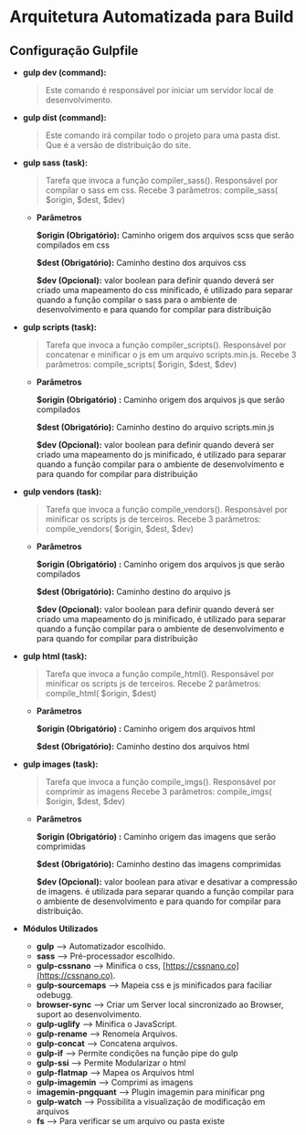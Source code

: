 # Arquitetura Automatizada para Build

## Configuração Gulpfile

* __gulp dev (command):__
    >Este comando é responsável por iniciar um servidor local de desenvolvimento.

* __gulp dist (command):__
    >Este comando irá compilar todo o projeto para uma pasta dist. Que é a versão
    de distribuição do site.

* __gulp sass (task):__
    >Tarefa que invoca a função compiler_sass(). Responsável por compilar o sass em css.
    Recebe 3 parâmetros: compile_sass( $origin, $dest, $dev)

  * __Parâmetros__
    
    __$origin (Obrigatório):__ Caminho origem dos arquivos scss que serão compilados em css
        
    __$dest (Obrigatório):__ Caminho destino dos arquivos css
        
    __$dev (Opcional):__ valor boolean para definir quando deverá ser criado uma mapeamento do css minificado,
        é utilizado para separar quando a função compilar o sass para o ambiente de desenvolvimento
        e para quando for compilar para distribuição
   
        
* __gulp scripts (task):__
    >Tarefa que invoca a função compiler_scripts(). Responsável por concatenar e minificar o js em um arquivo scripts.min.js.
    Recebe 3 parâmetros: compile_scripts( $origin, $dest, $dev)

  * __Parâmetros__
    
    __$origin (Obrigatório) :__ Caminho origem dos arquivos js que serão compilados
        
    __$dest (Obrigatório):__ Caminho destino do arquivo scripts.min.js
        
    __$dev (Opcional):__ valor boolean para definir quando deverá ser criado uma mapeamento do js minificado,
        é utilizado para separar quando a função compilar para o ambiente de desenvolvimento
        e para quando for compilar para distribuição
        
* __gulp vendors (task):__
    >Tarefa que invoca a função compile_vendors(). Responsável por minificar os scripts js de terceiros.
    Recebe 3 parâmetros: compile_vendors( $origin, $dest, $dev)

  * __Parâmetros__
    
    __$origin (Obrigatório) :__ Caminho origem dos arquivos js que serão compilados
        
    __$dest (Obrigatório):__ Caminho destino do arquivo js
        
    __$dev (Opcional):__ valor boolean para definir quando deverá ser criado uma mapeamento do js minificado, é utilizado para separar quando a função compilar para o ambiente de desenvolvimento
        e para quando for compilar para distribuição

* __gulp html (task):__
    >Tarefa que invoca a função compile_html(). Responsável por minificar os scripts js de terceiros.
    Recebe 2 parâmetros: compile_html( $origin, $dest)

  * __Parâmetros__
    
    __$origin (Obrigatório) :__ Caminho origem dos arquivos html
        
    __$dest (Obrigatório):__ Caminho destino dos arquivos html
        
* __gulp images (task):__
    >Tarefa que invoca a função compile_imgs(). Responsável por comprimir as imagens
    Recebe 3 parâmetros: compile_imgs( $origin, $dest, $dev)

  * __Parâmetros__
    
    __$origin (Obrigatório) :__ Caminho origem das imagens que serão comprimidas
        
    __$dest (Obrigatório):__ Caminho destino das imagens comprimidas
        
    __$dev (Opcional):__ valor boolean para ativar e desativar a compressão de imagens. é utilizada para separar quando a função compilar para o ambiente de desenvolvimento e para quando for compilar para distribuição.

* __Módulos Utilizados__
    * __gulp__ --> Automatizador escolhido.
    * __sass__ --> Pré-processador escolhido.
    * __gulp-cssnano__ --> Minifica o css, [https://cssnano.co](https://cssnano.co).
    * __gulp-sourcemaps__ --> Mapeia css e js minificados para faciliar odebugg.
    * __browser-sync__ --> Criar um Server local sincronizado ao Browser, suport ao desenvolvimento.
    * __gulp-uglify__  --> Minifica o JavaScript.
    * __gulp-rename__ --> Renomeia Arquivos.
    * __gulp-concat__ --> Concatena arquivos.
    * __gulp-if__ --> Permite condições na função pipe do gulp
    * __gulp-ssi__ --> Permite Modularizar o html
    * __gulp-flatmap__ --> Mapea os Arquivos html
    * __gulp-imagemin__ --> Comprimi as imagens
    * __imagemin-pngquant__ --> Plugin imagemin para minificar png
    * __gulp-watch__ --> Possibilita a visualização de modificação em arquivos
    * __fs__ --> Para verificar se um arquivo ou pasta existe